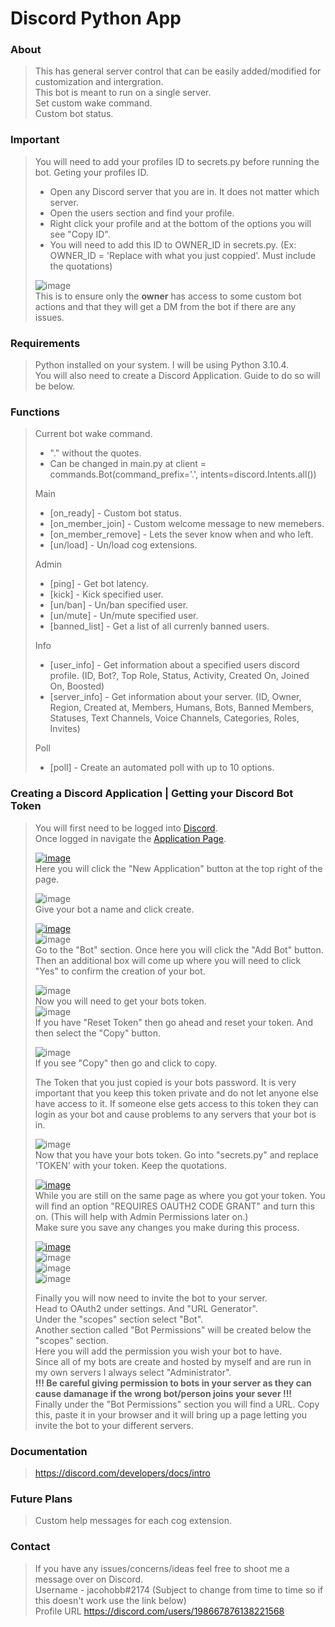 # Discord Python App

### About
> This has general server control that can be easily added/modified for customization and intergration.\
> This bot is meant to run on a single server.\
> Set custom wake command.\
> Custom bot status.

### Important
> You will need to add your profiles ID to secrets.py before running the bot.
> Geting your profiles ID.
> * Open any Discord server that you are in. It does not matter which server.
> * Open the users section and find your profile.
> * Right click your profile and at the bottom of the options you will see "Copy ID".
> * You will need to add this ID to OWNER_ID in secrets.py. (Ex: OWNER_ID = 'Replace with what you just coppied'. Must include the quotations)
>
> ![image](https://user-images.githubusercontent.com/76274780/183743145-e28e8ce2-2b92-41c3-93ca-58f612b45120.png) \
> This is to ensure only the **owner** has access to some custom bot actions and that they will get a DM from the bot if there are any issues.

### Requirements
> Python installed on your system.
> I will be using Python 3.10.4.\
> You will also need to create a Discord Application.
> Guide to do so will be below.

### Functions
> Current bot wake command.
> * "." without the quotes.
> * Can be changed in main.py at client = commands.Bot(command_prefix='.', intents=discord.Intents.all())
>
> Main
> * [on_ready] - Custom bot status. 
> * [on_member_join] - Custom welcome message to new memebers. 
> * [on_member_remove] - Lets the sever know when and who left. 
> * [un/load] - Un/load cog extensions. 
>
> Admin
> * [ping] - Get bot latency.
> * [kick] - Kick specified user.
> * [un/ban] - Un/ban specified user.
> * [un/mute] - Un/mute specified user.
> * [banned_list] - Get a list of all currenly banned users.
>
> Info
> * [user_info] - Get information about a specified users discord profile. (ID, Bot?, Top Role, Status, Activity, Created On, Joined On, Boosted)
> * [server_info] - Get information about your server. (ID, Owner, Region, Created at, Members, Humans, Bots, Banned Members, Statuses, Text Channels, Voice Channels, Categories, Roles, Invites)
>
> Poll
> * [poll] - Create an automated poll with up to 10 options.

### Creating a Discord Application | Getting your Discord Bot Token
> You will first need to be logged into <a href="https://discord.com/" target="_blank">Discord</a>.\
> Once logged in navigate the <a href="https://discord.com/developers/applications" target="_blank">Application Page</a>.
>
> [![image](https://im2.ezgif.com/tmp/ezgif-2-f06fc62aa0.gif)](https://media1.giphy.com/media/WafWQYFim4VHOBKixh/giphy.gif?cid=790b761127444bfeae3d7c499ee4acd5836d12cd91ff05ad&rid=giphy.gif&ct=g) \
> Here you will click the "New Application" button at the top right of the page.
>
> ![image](https://user-images.githubusercontent.com/76274780/183726302-42c622f2-1569-4bdd-841b-c4b476ca1ca5.png) \
> Give your bot a name and click create.
>
> [![image](https://im2.ezgif.com/tmp/ezgif-2-0dc3a8de0e.gif)](https://media0.giphy.com/media/A5Mu7C99pqhrINj5h1/giphy.gif?cid=790b761161baa864159eec64bb701042657b5a8527630b19&rid=giphy.gif&ct=g) \
> ![image](https://user-images.githubusercontent.com/76274780/183726386-cecb1bc6-c5c3-4818-bd52-d11a06623224.png) \
> Go to the "Bot" section. Once here you will click the "Add Bot" button.\
> Then an additional box will come up where you will need to click "Yes" to confirm the creation of your bot.
>
> ![image](https://user-images.githubusercontent.com/76274780/183727068-cf24d5cd-7595-464e-a436-cecc58c6c383.png) \
> Now you will need to get your bots token. \
> ![image](https://user-images.githubusercontent.com/76274780/183727113-0c594b6d-d8d1-48d0-a69a-5b7107442c58.png) \
> If you have "Reset Token" then go ahead and reset your token. And then select the "Copy" button.
>
> ![image](https://user-images.githubusercontent.com/76274780/183727924-cc596bb2-5c3c-4378-b795-04876055e1c1.png) \
> If you see "Copy" then go and click to copy.
> 
> The Token that you just copied is your bots password. It is very important that you keep this token private and do not let anyone else have access to it.
> If someone else gets access to this token they can login as your bot and cause problems to any servers that your bot is in.
>
> ![image](https://user-images.githubusercontent.com/76274780/183743145-e28e8ce2-2b92-41c3-93ca-58f612b45120.png) \
> Now that you have your bots token. Go into "secrets.py" and replace 'TOKEN' with your token. Keep the quotations.
>
> [![image](https://im4.ezgif.com/tmp/ezgif-4-b2c1cae8f1.gif)](https://media3.giphy.com/media/DxVQemUsIRpktbe3IW/giphy.gif?cid=790b761146e6253fae5bf9cb29548af30e25747475082eed&rid=giphy.gif&ct=g)\
> While you are still on the same page as where you got your token. You will find an option "REQUIRES OAUTH2 CODE GRANT" and turn this on. (This will help with Admin Permissions later on.) \
> Make sure you save any changes you make during this process.
>
> [![image](https://im.ezgif.com/tmp/ezgif-1-14ab67415f.gif)](https://media0.giphy.com/media/YUHkl9XjJUzValQIzy/giphy.gif?cid=790b7611ebfb096471d8ca6f38f3940e3238c8a22c1b7736&rid=giphy.gif&ct=g) \
> ![image](https://user-images.githubusercontent.com/76274780/183733859-df865bf2-4560-45ae-8f20-7b328c581f4a.png) \
> ![image](https://user-images.githubusercontent.com/76274780/183733917-006178c4-eb9b-45ef-8641-49083cedebf1.png) \
> ![image](https://user-images.githubusercontent.com/76274780/183733939-6f7b6459-d623-46ba-b474-74930666b48f.png) 
>
> Finally you will now need to invite the bot to your server. \
> Head to OAuth2 under settings. And "URL Generator". \
> Under the "scopes" section select "Bot". \
> Another section called "Bot Permissions" will be created below the "scopes" section.\
> Here you will add the permission you wish your bot to have. \
> Since all of my bots are create and hosted by myself and are run in my own servers I always select "Administrator". \
> **!!! Be careful giving permission to bots in your server as they can cause damanage if the wrong bot/person joins your sever !!!** \
> Finally under the "Bot Permissions" section you will find a URL. Copy this, paste it in your browser and it will bring up a page letting you invite the bot to your different servers.

### Documentation
> https://discord.com/developers/docs/intro

### Future Plans
> Custom help messages for each cog extension.

### Contact
> If you have any issues/concerns/ideas feel free to shoot me a message over on Discord.\
> Username - jacohobb#2174 (Subject to change from time to time so if this doesn't work use the link below) \
> Profile URL  https://discord.com/users/198667876138221568
